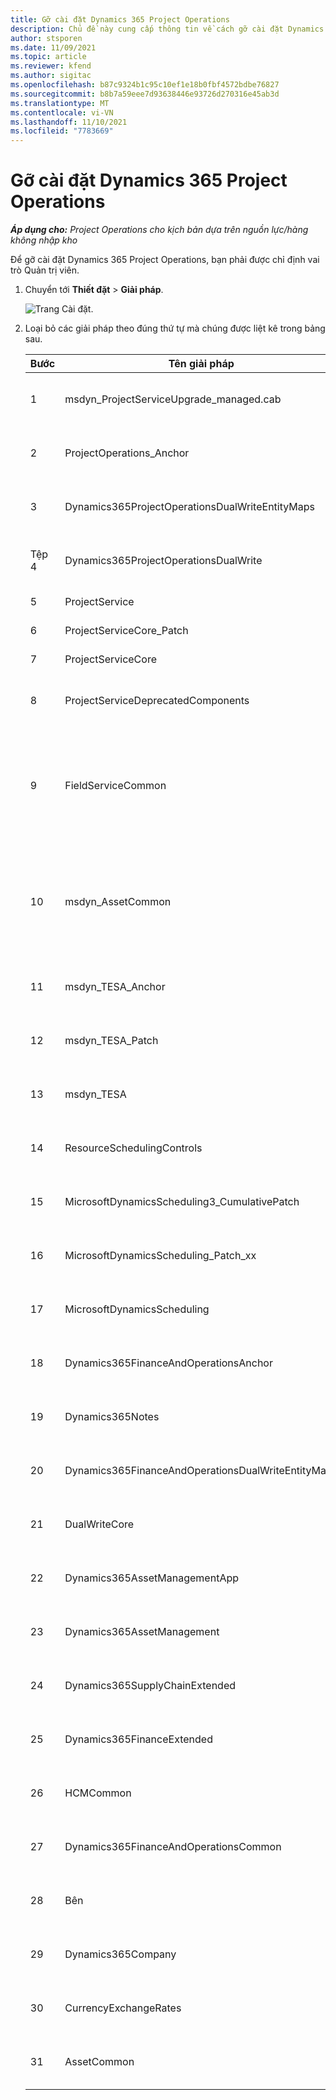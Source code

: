 ```yaml
---
title: Gỡ cài đặt Dynamics 365 Project Operations
description: Chủ đề này cung cấp thông tin về cách gỡ cài đặt Dynamics 365 Project Operations.
author: stsporen
ms.date: 11/09/2021
ms.topic: article
ms.reviewer: kfend
ms.author: sigitac
ms.openlocfilehash: b87c9324b1c95c10ef1e18b0fbf4572bdbe76827
ms.sourcegitcommit: b8b7a59eee7d93638446e93726d270316e45ab3d
ms.translationtype: MT
ms.contentlocale: vi-VN
ms.lasthandoff: 11/10/2021
ms.locfileid: "7783669"
---
```

# <a name="uninstall-dynamics-365-project-operations"></a>Gỡ cài đặt Dynamics 365 Project Operations 

_**Áp dụng cho:** Project Operations cho kịch bản dựa trên nguồn lực/hàng không nhập kho_

Để gỡ cài đặt Dynamics 365 Project Operations, bạn phải được chỉ định vai trò Quản trị viên.

1. Chuyển tới **Thiết đặt** > **Giải pháp**.

    ![Trang Cài đặt.](./media/uninstall-proj-ops-solutions.png)
  
2. Loại bỏ các giải pháp theo đúng thứ tự mà chúng được liệt kê trong bảng sau. 

    | Bước | Tên giải pháp                                    | Ghi chú                                                                                         |
    |------|----------------------------------------------------|----------------------------------------------------------------------------------------------|
    | 1 | msdyn_ProjectServiceUpgrade_managed.cab            | Nếu không tìm thấy, hãy bỏ qua giải pháp này.                                                            |
    | 2 | ProjectOperations_Anchor                           | Nếu không tìm thấy, hãy bỏ qua giải pháp này.                                                            |
    | 3 | Dynamics365ProjectOperationsDualWriteEntityMaps    | Nếu không tìm thấy, hãy bỏ qua giải pháp này.                                                            |
    | Tệp 4 | Dynamics365ProjectOperationsDualWrite              | Nếu không tìm thấy, hãy bỏ qua giải pháp này.                                                            |
    | 5 | ProjectService                                     | Không có ghi chú bổ sung.                                                                         |
    | 6 | ProjectServiceCore_Patch                           | Không có ghi chú bổ sung.                                                                         |
    | 7 | ProjectServiceCore                                 | Không có ghi chú bổ sung.                                                                         |
    | 8 | ProjectServiceDeprecatedComponents                 | Nếu không tìm thấy, hãy bỏ qua giải pháp này.                                                            |
    | 9 | FieldServiceCommon                                 | Cần thiết để ghi kép với Dynamics 365 Finance hoặc Dynamics 365 Supply Chain Management.   |
    | 10 | msdyn_AssetCommon                                  | Cần thiết để ghi kép với Dynamics 365 Finance hoặc Dynamics 365 Supply Chain Management.   |
    | 11 | msdyn_TESA_Anchor                                  | Bắt buộc với Dynamics 365 Field Service.                                                     |
    | 12 | msdyn_TESA_Patch                                   | Bắt buộc với Dynamics 365 Field Service.                                                     |
    | 13 | msdyn_TESA                                         | Bắt buộc với Dynamics 365 Field Service.                                                     |
    | 14 | ResourceSchedulingControls                         | Bắt buộc với Dynamics 365 Field Service.                                                     |
    | 15 | MicrosoftDynamicsScheduling3_CumulativePatch       | Bắt buộc với Dynamics 365 Field Service.                                                     |
    | 16 | MicrosoftDynamicsScheduling_Patch_xx               | Bắt buộc với Dynamics 365 Field Service.                                                     |
    | 17 | MicrosoftDynamicsScheduling                        | Bắt buộc với Dynamics 365 Field Service.                                                     |
    | 18 | Dynamics365FinanceAndOperationsAnchor              | Nếu không tìm thấy, hãy bỏ qua giải pháp này.                                                            |
    | 19 | Dynamics365Notes                                   | Nếu không tìm thấy, hãy bỏ qua giải pháp này.                                                            |
    | 20 | Dynamics365FinanceAndOperationsDualWriteEntityMaps | Nếu không tìm thấy, hãy bỏ qua giải pháp này.                                                            |
    | 21 | DualWriteCore                                      | Nếu không tìm thấy, hãy bỏ qua giải pháp này.                                                            |
    | 22 | Dynamics365AssetManagementApp                      | Nếu không tìm thấy, hãy bỏ qua giải pháp này.                                                            |
    | 23 | Dynamics365AssetManagement                         | Nếu không tìm thấy, hãy bỏ qua giải pháp này.                                                            |
    | 24 | Dynamics365SupplyChainExtended                     | Nếu không tìm thấy, hãy bỏ qua giải pháp này.                                                            |
    | 25 | Dynamics365FinanceExtended                         | Nếu không tìm thấy, hãy bỏ qua giải pháp này.                                                            |
    | 26 | HCMCommon                                          | Nếu không tìm thấy, hãy bỏ qua giải pháp này.                                                            |
    | 27 | Dynamics365FinanceAndOperationsCommon              | Nếu không tìm thấy, hãy bỏ qua giải pháp này.                                                            |
    | 28 | Bên                                              | Nếu không tìm thấy, hãy bỏ qua giải pháp này.                                                            |
    | 29 | Dynamics365Company                                 | Nếu không tìm thấy, hãy bỏ qua giải pháp này.                                                            |
    | 30 | CurrencyExchangeRates                              | Nếu không tìm thấy, hãy bỏ qua giải pháp này.                                                            |
    | 31 | AssetCommon                                        | Nếu không tìm thấy, hãy bỏ qua giải pháp này.                                                            |

